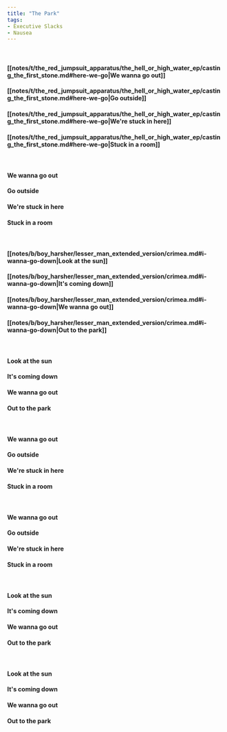 ```yaml
---
title: "The Park"
tags:
- Executive Slacks
- Nausea
---
```

&nbsp;
#### [[notes/t/the_red_jumpsuit_apparatus/the_hell_or_high_water_ep/casting_the_first_stone.md#here-we-go|We wanna go out]]
#### [[notes/t/the_red_jumpsuit_apparatus/the_hell_or_high_water_ep/casting_the_first_stone.md#here-we-go|Go outside]]
#### [[notes/t/the_red_jumpsuit_apparatus/the_hell_or_high_water_ep/casting_the_first_stone.md#here-we-go|We're stuck in here]]
#### [[notes/t/the_red_jumpsuit_apparatus/the_hell_or_high_water_ep/casting_the_first_stone.md#here-we-go|Stuck in a room]]
&nbsp;
#### We wanna go out
#### Go outside
#### We're stuck in here
#### Stuck in a room
&nbsp;
#### [[notes/b/boy_harsher/lesser_man_extended_version/crimea.md#i-wanna-go-down|Look at the sun]]
#### [[notes/b/boy_harsher/lesser_man_extended_version/crimea.md#i-wanna-go-down|It's coming down]]
#### [[notes/b/boy_harsher/lesser_man_extended_version/crimea.md#i-wanna-go-down|We wanna go out]]
#### [[notes/b/boy_harsher/lesser_man_extended_version/crimea.md#i-wanna-go-down|Out to the park]]
&nbsp;
#### Look at the sun
#### It's coming down
#### We wanna go out
#### Out to the park
&nbsp;
#### We wanna go out
#### Go outside
#### We're stuck in here
#### Stuck in a room
&nbsp;
#### We wanna go out
#### Go outside
#### We're stuck in here
#### Stuck in a room
&nbsp;
#### Look at the sun
#### It's coming down
#### We wanna go out
#### Out to the park
&nbsp;
#### Look at the sun
#### It's coming down
#### We wanna go out
#### Out to the park
